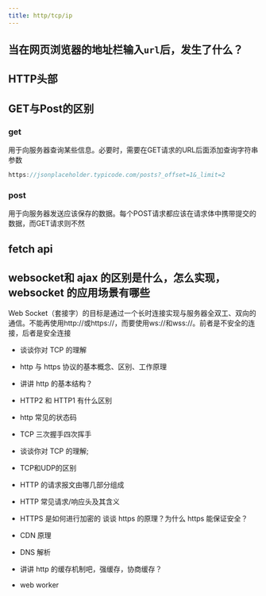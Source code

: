 ```yaml
---
title: http/tcp/ip
---
```

## 当在网页浏览器的地址栏输入`url`后，发生了什么？
## HTTP头部
## GET与Post的区别

### get
用于向服务器查询某些信息。必要时，需要在GET请求的URL后面添加查询字符串参数
```js
https://jsonplaceholder.typicode.com/posts?_offset=1&_limit=2
```
### post

用于向服务器发送应该保存的数据。每个POST请求都应该在请求体中携带提交的数据，而GET请求则不然
## fetch api


## websocket和 ajax 的区别是什么，怎么实现，websocket 的应用场景有哪些

Web Socket（套接字）的目标是通过一个长时连接实现与服务器全双工、双向的通信。不能再使用http://或https://，而要使用ws://和wss://。前者是不安全的连接，后者是安全连接

- 谈谈你对 TCP 的理解

- http 与 https 协议的基本概念、区别、工作原理
- 讲讲 http 的基本结构？
- HTTP2 和 HTTP1 有什么区别
- http 常见的状态码
- TCP 三次握手四次挥手
- 谈谈你对 TCP 的理解;
- TCP和UDP的区别
- HTTP 的请求报文由哪几部分组成
- HTTP 常见请求/响应头及其含义
- HTTPS 是如何进行加密的 谈谈 https 的原理？为什么 https 能保证安全？
- CDN 原理
- DNS 解析

- 讲讲 http 的缓存机制吧，强缓存，协商缓存？
- web worker
